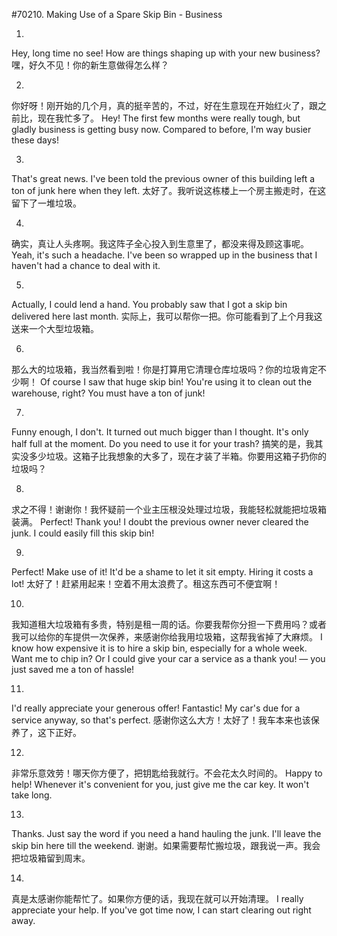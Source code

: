 #70210. Making Use of a Spare Skip Bin - Business

1.
Hey, long time no see! How are things shaping up with your new business?
嘿，好久不见！你的新生意做得怎么样？

2.
你好呀！刚开始的几个月，真的挺辛苦的，不过，好在生意现在开始红火了，跟之前比，现在我忙多了。
Hey! The first few months were really tough, but gladly business is getting busy now. Compared to before, I'm way busier these days!

3.
That's great news. I've been told the previous owner of this building left a ton of junk here when they left.
太好了。我听说这栋楼上一个房主搬走时，在这留下了一堆垃圾。

4.
确实，真让人头疼啊。我这阵子全心投入到生意里了，都没来得及顾这事呢。
Yeah, it's such a headache. I've been so wrapped up in the business that I haven't had a chance to deal with it.

5.
Actually, I could lend a hand. You probably saw that I got a skip bin delivered here last month.
实际上，我可以帮你一把。你可能看到了上个月我这送来一个大型垃圾箱。

6.
那么大的垃圾箱，我当然看到啦！你是打算用它清理仓库垃圾吗？你的垃圾肯定不少啊！
Of course I saw that huge skip bin! You're using it to clean out the warehouse, right? You must have a ton of junk!

7.
Funny enough, I don't. It turned out much bigger than I thought. It's only half full at the moment. Do you need to use it for your trash?
搞笑的是，我其实没多少垃圾。这箱子比我想象的大多了，现在才装了半箱。你要用这箱子扔你的垃圾吗？

8.
求之不得！谢谢你！我怀疑前一个业主压根没处理过垃圾，我能轻松就能把垃圾箱装满。
Perfect! Thank you! I doubt the previous owner never cleared the junk. I could easily fill this skip bin!

9.
Perfect! Make use of it! It'd be a shame to let it sit empty. Hiring it costs a lot!
太好了！赶紧用起来！空着不用太浪费了。租这东西可不便宜啊！

10.
我知道租大垃圾箱有多贵，特别是租一周的话。你要我帮你分担一下费用吗？或者我可以给你的车提供一次保养，来感谢你给我用垃圾箱，这帮我省掉了大麻烦。
I know how expensive it is to hire a skip bin, especially for a whole week. Want me to chip in? Or I could give your car a service as a thank you! — you just saved me a ton of hassle!

11.
I'd really appreciate your generous offer! Fantastic! My car's due for a service anyway, so that's perfect.
感谢你这么大方！太好了！我车本来也该保养了，这下正好。

12.
非常乐意效劳！哪天你方便了，把钥匙给我就行。不会花太久时间的。
Happy to help! Whenever it's convenient for you, just give me the car key. It won't take long.

13.
Thanks. Just say the word if you need a hand hauling the junk. I'll leave the skip bin here till the weekend.
谢谢。如果需要帮忙搬垃圾，跟我说一声。我会把垃圾箱留到周末。

14.
真是太感谢你能帮忙了。如果你方便的话，我现在就可以开始清理。
I really appreciate your help. If you've got time now, I can start clearing out right away.